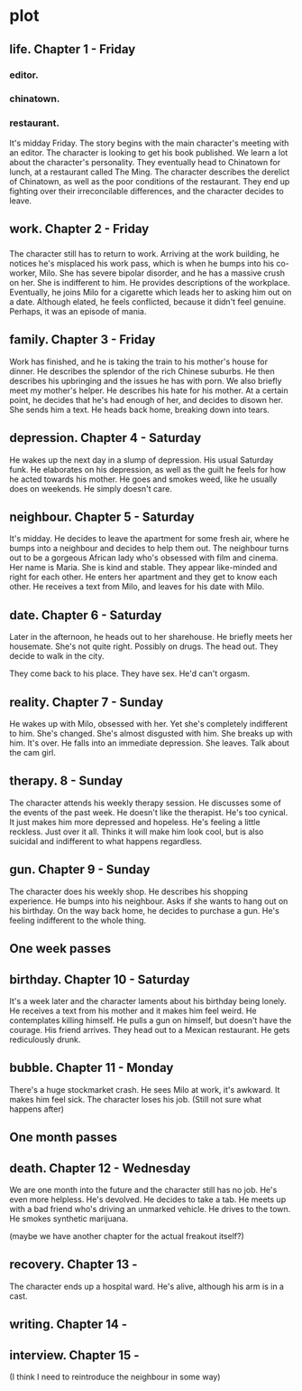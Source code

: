 # plot

## life. Chapter 1 - Friday
### editor.
### chinatown.
### restaurant.
It's midday Friday. The story begins with the main character's meeting with an editor. The character is looking to get his book published. We learn a lot about the character's personality. They eventually head to Chinatown for lunch, at a restaurant called The Ming. The character describes the derelict of Chinatown, as well as the poor conditions of the restaurant. They end up fighting over their irreconcilable differences, and the character decides to leave.

## work. Chapter 2 - Friday
###
The character still has to return to work. Arriving at the work building, he notices he's misplaced his work pass, which is when he bumps into his co-worker, Milo. She has severe bipolar disorder, and he has a massive crush on her. She is indifferent to him. He provides descriptions of the workplace. Eventually, he joins Milo for a cigarette which leads her to asking him out on a date. Although elated, he feels conflicted, because it didn't feel genuine. Perhaps, it was an episode of mania.

## family. Chapter 3 - Friday
Work has finished, and he is taking the train to his mother's house for dinner. He describes the splendor of the rich Chinese suburbs. He then describes his upbringing and the issues he has with porn. We also briefly meet my mother's helper. He describes his hate for his mother. At a certain point, he decides that he's had enough of her, and decides to disown her. She sends him a text. He heads back home, breaking down into tears.

## depression. Chapter 4 - Saturday
He wakes up the next day in a slump of depression. His usual Saturday funk. He elaborates on his depression, as well as the guilt he feels for how he acted towards his mother. He goes and smokes weed, like he usually does on weekends. He simply doesn't care.

## neighbour. Chapter 5 - Saturday
It's midday. He decides to leave the apartment for some fresh air, where he bumps into a neighbour and decides to help them out. The neighbour turns out to be a gorgeous African lady who's obsessed with film and cinema. Her name is Maria. She is kind and stable. They appear like-minded and right for each other. He enters her apartment and they get to know each other. He receives a text from Milo, and leaves for his date with Milo.

## date. Chapter 6 - Saturday
Later in the afternoon, he heads out to her sharehouse. He briefly meets her housemate. She's not quite right. Possibly on drugs. The head out. They decide to walk in the city.

They come back to his place. They have sex. He'd can't orgasm.

## reality. Chapter 7 - Sunday
He wakes up with Milo, obsessed with her. Yet she's completely indifferent to him. She's changed. She's almost disgusted with him. She breaks up with him. It's over. He falls into an immediate depression. She leaves. Talk about the cam girl.

## therapy. 8 - Sunday
The character attends his weekly therapy session. He discusses some of the events of the past week. He doesn't like the therapist. He's too cynical. It just makes him more depressed and hopeless. He's feeling a little reckless. Just over it all. Thinks it will make him look cool, but is also suicidal and indifferent to what happens regardless.

## gun. Chapter 9 - Sunday
The character does his weekly shop. He describes his shopping experience. He bumps into his neighbour. Asks if she wants to hang out on his birthday. On the way back home, he decides to purchase a gun. He's feeling indifferent to the whole thing.

## One week passes

## birthday. Chapter 10 - Saturday
It's a week later and the character laments about his birthday being lonely. He receives a text from his mother and it makes him feel weird. He contemplates killing himself. He pulls a gun on himself, but doesn't have the courage. His friend arrives. They head out to a Mexican restaurant. He gets rediculously drunk.

## bubble. Chapter 11 - Monday
There's a huge stockmarket crash. He sees Milo at work, it's awkward. It makes him feel sick. The character loses his job. (Still not sure what happens after)

## One month passes

## death. Chapter 12 - Wednesday
We are one month into the future and the character still has no job. He's even more helpless. He's devolved. He decides to take a tab. He meets up with a bad friend who's driving an unmarked vehicle. He drives to the town. He smokes synthetic marijuana.

(maybe we have another chapter for the actual freakout itself?)

## recovery. Chapter 13 -
The character ends up a hospital ward. He's alive, although his arm is in a cast.

## writing. Chapter 14 -

## interview. Chapter 15 -


(I think I need to reintroduce the neighbour in some way)

<!-- What I'm thinking might happen is that he bumps into the neighbour again, but she needs to help him. -->